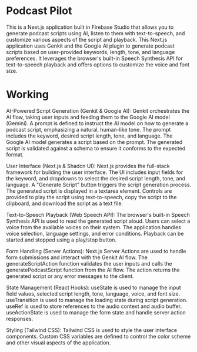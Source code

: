 # Podcast Pilot

This is a Next.js application built in Firebase Studio that allows you to generate podcast scripts using AI, listen to them with text-to-speech, and customize various aspects of the script and playback.
This Next.js application uses Genkit and the Google AI plugin to generate podcast scripts based on user-provided keywords, length, tone, and language preferences. It leverages the browser's built-in Speech Synthesis API for text-to-speech playback and offers options to customize the voice and font size.

# Working
AI-Powered Script Generation (Genkit & Google AI):
Genkit orchestrates the AI flow, taking user inputs and feeding them to the Google AI model (Gemini).
A prompt is defined to instruct the AI model on how to generate a podcast script, emphasizing a natural, human-like tone. The prompt includes the keyword, desired script length, tone, and language.
The Google AI model generates a script based on the prompt.
The generated script is validated against a schema to ensure it conforms to the expected format.

User Interface (Next.js & Shadcn UI):
Next.js provides the full-stack framework for building the user interface.
The UI includes input fields for the keyword, and dropdowns to select the desired script length, tone, and language.
A "Generate Script" button triggers the script generation process.
The generated script is displayed in a textarea element.
Controls are provided to play the script using text-to-speech, copy the script to the clipboard, and download the script as a text file.

Text-to-Speech Playback (Web Speech API):
The browser's built-in Speech Synthesis API is used to read the generated script aloud.
Users can select a voice from the available voices on their system.
The application handles voice selection, language settings, and error conditions.
Playback can be started and stopped using a play/stop button.

Form Handling (Server Actions):
Next.js Server Actions are used to handle form submissions and interact with the Genkit AI flow.
The generateScriptAction function validates the user inputs and calls the generatePodcastScript function from the AI flow.
The action returns the generated script or any error messages to the client.

State Management (React Hooks):
useState is used to manage the input field values, selected script length, tone, language, voice, and font size.
useTransition is used to manage the loading state during script generation.
useRef is used to store references to the audio context and audio buffer.
useActionState is used to manage the form state and handle server action responses.

Styling (Tailwind CSS):
Tailwind CSS is used to style the user interface components.
Custom CSS variables are defined to control the color scheme and other visual aspects of the application.



